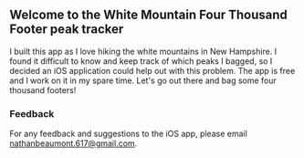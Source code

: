 ## Welcome to the White Mountain Four Thousand Footer peak tracker 

I built this app as I love hiking the white mountains in New Hampshire. I found it difficult to know and keep track of which peaks I bagged, so I decided an iOS application could help out with this problem. The app is free and I work on it in my spare time. Let's go out there and bag some four thousand footers!

### Feedback
For any feedback and suggestions to the iOS app, please email nathanbeaumont.617@gmail.com.

